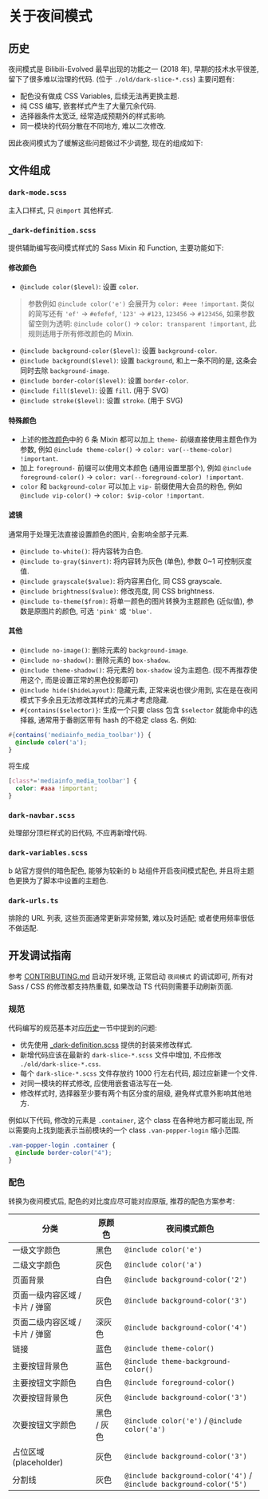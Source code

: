 <!-- spell-checker: disable -->
# 关于夜间模式

## 历史
夜间模式是 Bilibili-Evolved 最早出现的功能之一 (2018 年), 早期的技术水平很差, 留下了很多难以治理的代码. (位于 `./old/dark-slice-*.css`)
主要问题有:
- 配色没有做成 CSS Variables, 后续无法再更换主题.
- 纯 CSS 编写, 嵌套样式产生了大量冗余代码.
- 选择器条件太宽泛, 经常造成预期外的样式影响.
- 同一模块的代码分散在不同地方, 难以二次修改.

因此夜间模式为了缓解这些问题做过不少调整, 现在的组成如下:

## 文件组成

### `dark-mode.scss`
主入口样式, 只 `@import` 其他样式.

### `_dark-definition.scss`
提供辅助编写夜间模式样式的 Sass Mixin 和 Function, 主要功能如下:

#### 修改颜色

- `@include color($level)`: 设置 `color`.
> 参数例如 `@include color('e')` 会展开为 `color: #eee !important`. 类似的简写还有 `'ef'` -> `#efefef`, `'123'` -> `#123`, `123456` -> `#123456`, 如果参数留空则为透明: `@include color()` -> `color: transparent !important`, 此规则适用于所有修改颜色的 Mixin.
- `@include background-color($level)`: 设置 `background-color`.
- `@include background($level)`: 设置 `background`, 和上一条不同的是, 这条会同时去除 `background-image`.
- `@include border-color($level)`: 设置 `border-color`.
- `@include fill($level)`: 设置 `fill`. (用于 SVG)
- `@include stroke($level)`: 设置 `stroke`. (用于 SVG)

#### 特殊颜色

- 上述的[修改颜色](#修改颜色)中的 6 条 Mixin 都可以加上 `theme-` 前缀直接使用主题色作为参数, 例如 `@include theme-color()` -> `color: var(--theme-color) !important`.
- 加上 `foreground-` 前缀可以使用文本颜色 (通用设置里那个), 例如 `@include foreground-color()` -> `color: var(--foreground-color) !important`.
- `color` 和 `background-color` 可以加上 `vip-` 前缀使用大会员的粉色, 例如 `@include vip-color()` -> `color: $vip-color !important`.

#### 滤镜

通常用于处理无法直接设置颜色的图片, 会影响全部子元素.

- `@include to-white()`: 将内容转为白色.
- `@include to-gray($invert)`: 将内容转为灰色 (单色), 参数 0~1 可控制灰度值.
- `@include grayscale($value)`: 将内容黑白化, 同 CSS grayscale.
- `@include brightness($value)`: 修改亮度, 同 CSS brightness.
- `@include to-theme($from)`: 将单一颜色的图片转换为主题颜色 (近似值), 参数是原图片的颜色, 可选 `'pink'` 或 `'blue'`.

#### 其他

- `@include no-image()`: 删除元素的 `background-image`.
- `@include no-shadow()`: 删除元素的 `box-shadow`.
- `@include theme-shadow()`: 将元素的 `box-shadow` 设为主题色. (现不再推荐使用这个, 而是设置正常的黑色投影即可)
- `@include hide($hideLayout)`: 隐藏元素, 正常来说也很少用到, 实在是在夜间模式下多余且无法修改其样式的元素才考虑隐藏.
- `#{contains($selector)}`: 生成一个只要 class 包含 `$selector` 就能命中的选择器, 通常用于番剧区带有 hash 的不稳定 class 名. 例如:
```scss
#{contains('mediainfo_media_toolbar')} {
  @include color('a');
}
```
将生成
```css
[class*='mediainfo_media_toolbar'] {
  color: #aaa !important;
}
```

### `dark-navbar.scss`
处理部分顶栏样式的旧代码, 不应再新增代码.

### `dark-variables.scss`
b 站官方提供的暗色配色, 能够为较新的 b 站组件开启夜间模式配色, 并且将主题色更换为了脚本中设置的主题色.

### `dark-urls.ts`
排除的 URL 列表, 这些页面通常更新非常频繁, 难以及时适配; 或者使用频率很低不做适配.

## 开发调试指南

参考 [CONTRIBUTING.md](../../../../../CONTRIBUTING.md) 启动开发环境, 正常启动 `夜间模式` 的调试即可, 所有对 Sass / CSS 的修改都支持热重载, 如果改动 TS 代码则需要手动刷新页面.

### 规范

代码编写的规范基本对应[历史](#历史)一节中提到的问题:
- 优先使用 [_dark-definition.scss](#_dark-definitionscss) 提供的封装来修改样式.
- 新增代码应该在最新的 `dark-slice-*.scss` 文件中增加, 不应修改 `./old/dark-slice-*.css`.
- 每个 `dark-slice-*.scss` 文件存放约 1000 行左右代码, 超过应新建一个文件.
- 对同一模块的样式修改, 应使用嵌套语法写在一处.
- 修改样式时, 选择器至少要有两个有区分度的层级, 避免样式意外影响其他地方.

例如以下代码, 修改的元素是 `.container`, 这个 class 在各种地方都可能出现, 所以需要向上找到能表示当前模块的一个 class `.van-popper-login` 缩小范围.
```scss
.van-popper-login .container {
  @include border-color("4");
}
```

### 配色

转换为夜间模式后, 配色的对比度应尽可能对应原版, 推荐的配色方案参考:

| 分类                           | 原颜色      | 夜间模式颜色                                                        |
| ------------------------------ | ----------- | ------------------------------------------------------------------- |
| 一级文字颜色                   | 黑色        | `@include color('e')`                                               |
| 二级文字颜色                   | 灰色        | `@include color('a')`                                               |
| 页面背景                       | 白色        | `@include background-color('2')`                                    |
| 页面一级内容区域 / 卡片 / 弹窗 | 灰色        | `@include background-color('3')`                                    |
| 页面二级内容区域 / 卡片 / 弹窗 | 深灰色      | `@include background-color('4')`                                    |
| 链接                           | 蓝色        | `@include theme-color()`                                            |
| 主要按钮背景色                 | 蓝色        | `@include theme-background-color()`                                 |
| 主要按钮文字颜色               | 白色        | `@include foreground-color()`                                       |
| 次要按钮背景色                 | 灰色        | `@include background-color('3')`                                    |
| 次要按钮文字颜色               | 黑色 / 灰色 | `@include color('e')` / `@include color('a')`                       |
| 占位区域 (placeholder)         | 灰色        | `@include background-color('3')`                                    |
| 分割线                         | 灰色        | `@include background-color('4')` / `@include background-color('5')` |
